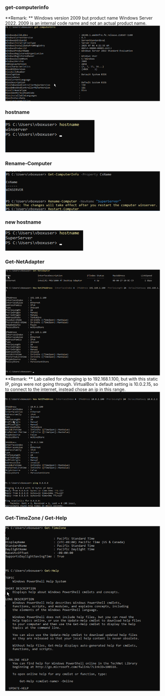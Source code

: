 ### get-computerinfo 
**Remark: ** Windows version 2009 but product name Windows Server 2022. 2009 is an internal code name and not an actual product name.
![Alt text](images/Get-ComputerInfo.png)
### hostname
![Alt text](images/hostname.png)
### Rename-Computer
![Alt text](images/Rename-Computer.png)
### new hostname
![Alt text](images/hostname2.png)
### Get-NetAdapter
![Alt text](images/New-NetIPAddress.png)
**Remark: ** Lab called for changing ip to 192.168.1.100, but with this static IP, pings were not going through. VirtualBox's default setting is 10.0.2.15, so to connect to the internet, instead chose an ip in this range.
![Alt text](images/New-NetIPAddress2.png)
### Get-TimeZone / Get-Help
![Alt text](images/Get-TimeZone.png)
